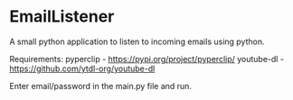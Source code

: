 # EmailListener
A small python application to listen to incoming emails using python.


Requirements:
pyperclip - https://pypi.org/project/pyperclip/
youtube-dl - https://github.com/ytdl-org/youtube-dl

Enter email/password in the main.py file and run.
